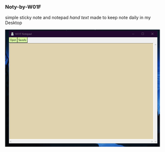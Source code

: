 ### Noty-by-W01F
simple sticky note and notepad _hand text_ made to keep note daily in my Desktop 

![screen](sc.png)
